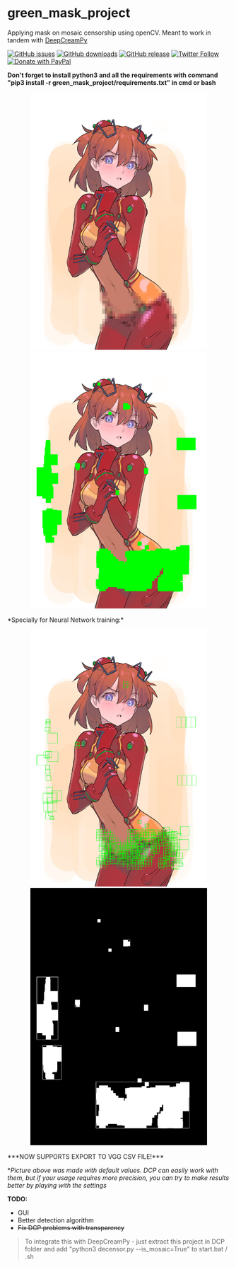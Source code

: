 # green_mask_project
Applying mask on mosaic censorship using openCV. Meant to work in tandem with [DeepCreamPy](https://github.com/deeppomf/DeepCreamPy)

[![GitHub issues](https://img.shields.io/github/issues/rekaXua/green_mask_project.svg?label=Issues)](https://github.com/rekaXua/green_mask_project/issues)
[![GitHub downloads](https://img.shields.io/github/downloads/rekaXua/green_mask_project/total.svg?label=Downloads)](https://github.com/rekaXua/green_mask_project/releases)
[![GitHub release](https://img.shields.io/github/release/rekaXua/green_mask_project.svg?label=Version)](https://github.com/rekaXua/green_mask_project/releases/latest)
[![Twitter Follow](https://img.shields.io/twitter/follow/Alexander_rekaX.svg?label=Alexander_rekaX&style=flat&logo=twitter)](https://twitter.com/Alexander_rekaX/)
[![Donate with PayPal](https://img.shields.io/badge/PayPal-Donate-gray.svg?logo=paypal&label=)](https://www.paypal.com/cgi-bin/webscr?cmd=_s-xclick&hosted_button_id=PDS9QQPVNUERE)

**Don't forget to install python3 and all the requirements with command "pip3 install -r green_mask_project/requirements.txt" in cmd or bash**
<p align="center">
  <img src="https://github.com/rekaxua/green_mask_project/blob/master/decensor_input_original/asuka.png" width="400">
  <img src="https://github.com/rekaxua/green_mask_project/blob/master/decensor_input/asuka.png" width="400">
</p>
*Specially for Neural Network training:*
<p align="center">
  <img src="https://github.com/rekaxua/green_mask_project/blob/master/csv_import/decensor_input/asuka.png" width="400">
  <img src="https://github.com/rekaxua/green_mask_project/blob/master/csv_import/decensor_masks/asuka.png" width="400">
</p>
***NOW SUPPORTS EXPORT TO VGG CSV FILE!***

**Picture above was made with default values. DCP can easily work with them, but if your usage requires more precision, you can try to make results better by playing with the settings*

**TODO:**
- GUI
- Better detection algorithm
- ~~Fix DCP problems with transparency~~


>To integrate this with DeepCreamPy - just extract this project in DCP folder and add "python3 decensor.py --is_mosaic=True" to start.bat / .sh
